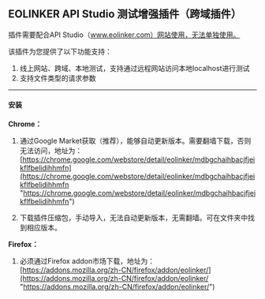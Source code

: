 ## EOLINKER API Studio 测试增强插件（跨域插件）
插件需要配合API Studio（www.eolinker.com）网站使用，无法单独使用。

该插件为您提供了以下功能支持：
1. 线上网站、跨域、本地测试，支持通过远程网站访问本地localhost进行测试
2. 支持文件类型的请求参数

---

#### 安装

**Chrome：**
1. 通过Google Market获取（推荐），能够自动更新版本。需要翻墙下载，否则无法访问，地址为：
	[https://chrome.google.com/webstore/detail/eolinker/mdbgchaihbacjfjeikflfbelidihhmfn](https://chrome.google.com/webstore/detail/eolinker/mdbgchaihbacjfjeikflfbelidihhmfn "https://chrome.google.com/webstore/detail/eolinker/mdbgchaihbacjfjeikflfbelidihhmfn")
	
2. 下载插件压缩包，手动导入，无法自动更新版本，无需翻墙。可在文件夹中找到相应版本。

**Firefox：**
1. 必须通过Firefox addon市场下载，地址为：
[https://addons.mozilla.org/zh-CN/firefox/addon/eolinker/](https://addons.mozilla.org/zh-CN/firefox/addon/eolinker/ "https://addons.mozilla.org/zh-CN/firefox/addon/eolinker/")
